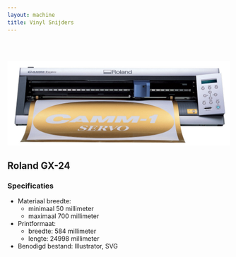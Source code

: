 ```yaml
---
layout: machine
title: Vinyl Snijders
---
```


<br/>
<br/>

![](img/roland.jpg)

## Roland GX-24

### Specificaties

- Materiaal breedte: 
	- minimaal 50 millimeter 
	- maximaal 700 millimeter
- Printformaat: 
	- 	breedte: 584 millimeter
	- 	lengte: 24998 millimeter
- Benodigd bestand: Illustrator, SVG



